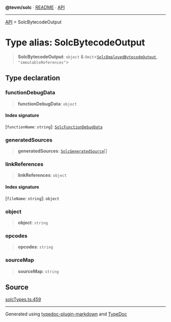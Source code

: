 **@tevm/solc** ∙ [README](../README.md) ∙ [API](../API.md)

***

[API](../API.md) > SolcBytecodeOutput

# Type alias: SolcBytecodeOutput

> **SolcBytecodeOutput**: `object` & `Omit`\<[`SolcDeployedBytecodeOutput`](SolcDeployedBytecodeOutput.md), `"immutableReferences"`\>

## Type declaration

### functionDebugData

> **functionDebugData**: `object`

#### Index signature

 \[`functionName`: `string`\]: [`SolcFunctionDebugData`](SolcFunctionDebugData.md)

### generatedSources

> **generatedSources**: [`SolcGeneratedSource`](SolcGeneratedSource.md)[]

### linkReferences

> **linkReferences**: `object`

#### Index signature

 \[`fileName`: `string`\]: `object`

### object

> **object**: `string`

### opcodes

> **opcodes**: `string`

### sourceMap

> **sourceMap**: `string`

## Source

[solcTypes.ts:459](https://github.com/evmts/tevm-monorepo/blob/main/bundler-packages/solc/src/solcTypes.ts#L459)

***
Generated using [typedoc-plugin-markdown](https://www.npmjs.com/package/typedoc-plugin-markdown) and [TypeDoc](https://typedoc.org/)
